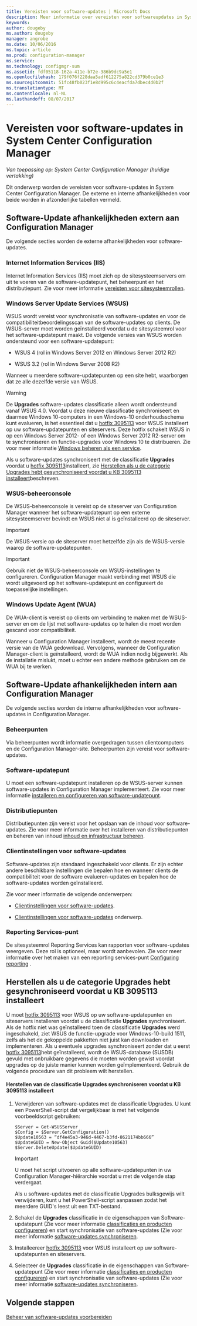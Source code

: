 ```yaml
---
title: Vereisten voor software-updates | Microsoft Docs
description: Meer informatie over vereisten voor softwareupdates in System Center Configuration Manager.
keywords: 
author: dougeby
ms.author: dougeby
manager: angrobe
ms.date: 10/06/2016
ms.topic: article
ms.prod: configuration-manager
ms.service: 
ms.technology: configmgr-sum
ms.assetid: fdf05118-162a-411e-b72e-386b9dc9a5e1
ms.openlocfilehash: 179f076f228daa5adf612275a822cd379b0ce1e3
ms.sourcegitcommit: 51fc48fb023f1e8d995c6c4eacfda7dbec4d0b2f
ms.translationtype: MT
ms.contentlocale: nl-NL
ms.lasthandoff: 08/07/2017
---
```

# <a name="prerequisites-for-software-updates-in-system-center-configuration-manager"></a>Vereisten voor software-updates in System Center Configuration Manager

*Van toepassing op: System Center Configuration Manager (huidige vertakking)*

Dit onderwerp worden de vereisten voor software-updates in System Center Configuration Manager. De externe en interne afhankelijkheden voor beide worden in afzonderlijke tabellen vermeld.  

## <a name="software-update-dependencies-external-to-configuration-manager"></a>Software-Update afhankelijkheden extern aan Configuration Manager  
 De volgende secties worden de externe afhankelijkheden voor software-updates.  

### <a name="internet-information-services-iis"></a>Internet Information Services (IIS)  
 Internet Information Services (IIS) moet zich op de sitesysteemservers om uit te voeren van de software-updatepunt, het beheerpunt en het distributiepunt. Zie voor meer informatie [vereisten voor sitesysteemrollen](../../core/plan-design/configs/site-and-site-system-prerequisites.md).  

### <a name="windows-server-update-services-wsus"></a>Windows Server Update Services (WSUS)  
 WSUS wordt vereist voor synchronisatie van software-updates en voor de compatibiliteitbeoordelingsscan van de software-updates op clients. De WSUS-server moet worden geïnstalleerd voordat u de sitesysteemrol voor het software-updatepunt maakt. De volgende versies van WSUS worden ondersteund voor een software-updatepunt:  

-   WSUS 4 (rol in Windows Server 2012 en Windows Server 2012 R2)  

-   WSUS 3.2 (rol in Windows Server 2008 R2)  

 Wanneer u meerdere software-updatepunten op een site hebt, waarborgen dat ze alle dezelfde versie van WSUS.  

> [!WARNING]  
>  De **Upgrades** software-updates classificatie alleen wordt ondersteund vanaf WSUS 4.0. Voordat u deze nieuwe classificatie synchroniseert en daarmee Windows 10-computers in een Windows-10 onderhoudsschema kunt evalueren, is het essentieel dat u [hotfix 3095113](https://support.microsoft.com/kb/3095113) voor WSUS installeert op uw software-updatepunten en siteservers. Deze hotfix schakelt WSUS in op een Windows Server 2012- of een Windows Server 2012 R2-server om te synchroniseren en functie-upgrades voor Windows 10 te distribueren. Zie voor meer informatie [Windows beheren als een service](../../osd/deploy-use/manage-windows-as-a-service.md).  
>   
>  Als u software-updates synchroniseert met de classificatie **Upgrades** voordat u [hotfix 3095113](https://support.microsoft.com/kb/3095113)installeert, zie [Herstellen als u de categorie Upgrades hebt gesynchroniseerd voordat u KB 3095113 installeert](#BKMK_RecoverUpgrades)beschreven.  

### <a name="wsus-administration-console"></a>WSUS-beheerconsole  
 De WSUS-beheerconsole is vereist op de siteserver van Configuration Manager wanneer het software-updatepunt op een externe sitesysteemserver bevindt en WSUS niet al is geïnstalleerd op de siteserver.  

> [!IMPORTANT]  
>  De WSUS-versie op de siteserver moet hetzelfde zijn als de WSUS-versie waarop de software-updatepunten.  

> [!IMPORTANT]  
>  Gebruik niet de WSUS-beheerconsole om WSUS-instellingen te configureren. Configuration Manager maakt verbinding met WSUS die wordt uitgevoerd op het software-updatepunt en configureert de toepasselijke instellingen.  

### <a name="windows-update-agent-wua"></a>Windows Update Agent (WUA)  
 De WUA-client is vereist op clients om verbinding te maken met de WSUS-server en om de lijst met software-updates op te halen die moet worden gescand voor compatibiliteit.  

 Wanneer u Configuration Manager installeert, wordt de meest recente versie van de WUA gedownload. Vervolgens, wanneer de Configuration Manager-client is geïnstalleerd, wordt de WUA indien nodig bijgewerkt. Als de installatie mislukt, moet u echter een andere methode gebruiken om de WUA bij te werken.  

## <a name="software-update-dependencies-internal-to-configuration-manager"></a>Software-Update afhankelijkheden intern aan Configuration Manager  
 De volgende secties worden de interne afhankelijkheden voor software-updates in Configuration Manager.  

### <a name="management-points"></a>Beheerpunten  
 Via beheerpunten wordt informatie overgedragen tussen clientcomputers en de Configuration Manager-site. Beheerpunten zijn vereist voor software-updates.  

### <a name="software-update-point"></a>Software-updatepunt  
 U moet een software-updatepunt installeren op de WSUS-server kunnen software-updates in Configuration Manager implementeert. Zie voor meer informatie [installeren en configureren van software-updatepunt](../get-started/install-a-software-update-point.md).

### <a name="distribution-points"></a>Distributiepunten  
 Distributiepunten zijn vereist voor het opslaan van de inhoud voor software-updates. Zie voor meer informatie over het installeren van distributiepunten en beheren van inhoud [inhoud en infrastructuur beheren](../../core/servers/deploy/configure/manage-content-and-content-infrastructure.md).  

### <a name="client-settings-for-software-updates"></a>Clientinstellingen voor software-updates  
 Software-updates zijn standaard ingeschakeld voor clients. Er zijn echter andere beschikbare instellingen die bepalen hoe en wanneer clients de compatibiliteit voor de software evalueren-updates en bepalen hoe de software-updates worden geïnstalleerd.  

 Zie voor meer informatie de volgende onderwerpen:  

-   [Clientinstellingen voor software-updates](../get-started/manage-settings-for-software-updates.md#a-namebkmkclientsettingsa-client-settings-for-software-updates).  

-   [Clientinstellingen voor software-updates](../../core/clients/deploy/about-client-settings.md#software-updates) onderwerp.  

### <a name="reporting-services-point"></a>Reporting Services-punt  
 De sitesysteemrol Reporting Services kan rapporten voor software-updates weergeven. Deze rol is optioneel, maar wordt aanbevolen. Zie voor meer informatie over het maken van een reporting services-punt [Configuring reporting](../../core/servers/manage/configuring-reporting.md) .  

##  <a name="BKMK_RecoverUpgrades"></a> Herstellen als u de categorie Upgrades hebt gesynchroniseerd voordat u KB 3095113 installeert  
 U moet [hotfix 3095113](https://support.microsoft.com/kb/3095113) voor WSUS op uw software-updatepunten en siteservers installeren voordat u de classificatie **Upgrades** synchroniseert. Als de hotfix niet was geïnstalleerd toen de classificatie **Upgrades** werd ingeschakeld, ziet WSUS de functie-upgrade voor Windows-10-build 1511, zelfs als het de gekoppelde pakketten niet juist kan downloaden en implementeren. Als u eventuele upgrades synchroniseert zonder dat u eerst [hotfix 3095113](https://support.microsoft.com/kb/3095113)hebt geïnstalleerd, wordt de WSUS-database (SUSDB) gevuld met onbruikbare gegevens die moeten worden gewist voordat upgrades op de juiste manier kunnen worden geïmplementeerd.  Gebruik de volgende procedure van dit probleem wilt herstellen.  

#### <a name="to-recover-from-synchronizing-the-upgrades-classification-before-you-install-kb-3095113"></a>Herstellen van de classificatie Upgrades synchroniseren voordat u KB 3095113 installeert  

1.  Verwijderen van software-updates met de classificatie Upgrades. U kunt een PowerShell-script dat vergelijkbaar is met het volgende voorbeeldscript gebruiken:  

    ```  
    $Server = Get-WSUSServer  
    $Config = $Server.GetConfiguration()  
    $Update10563 = “df4e45a3-946d-4467-b3fd-8621174bb666”  
    $UpdateGUID = New-Object Guid($Update10563)  
    $Server.DeleteUpdate($UpdateGUID)  
    ```  

    > [!IMPORTANT]  
    >  U moet het script uitvoeren op alle software-updatepunten in uw Configuration Manager-hiërarchie voordat u met de volgende stap verdergaat.  

     Als u software-updates met de classificatie Upgrades bulksgewijs wilt verwijderen, kunt u het PowerShell-script aanpassen zodat het meerdere GUID's leest uit een TXT-bestand.  

2.  Schakel de **Upgrades** classificatie in de eigenschappen van Software-updatepunt (Zie voor meer informatie [classificaties en producten configureren](../get-started/configure-classifications-and-products.md)) en start synchronisatie van software-updates (Zie voor meer informatie [software-updates synchroniseren](../get-started/synchronize-software-updates.md).  

3.  Installeereer [hotfix 3095113](https://support.microsoft.com/kb/3095113) voor WSUS installeert op uw software-updatepunten en siteservers.  

4.  Selecteer de **Upgrades** classificatie in de eigenschappen van Software-updatepunt (Zie voor meer informatie [classificaties en producten configureren](../get-started/configure-classifications-and-products.md)) en start synchronisatie van software-updates (Zie voor meer informatie [software-updates synchroniseren](../get-started/synchronize-software-updates.md).  

## <a name="next-steps"></a>Volgende stappen
[Beheer van software-updates voorbereiden](../get-started/prepare-for-software-updates-management.md)
